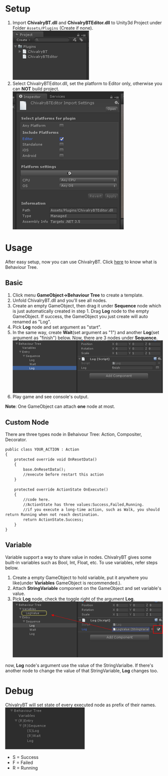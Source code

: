 # Setup

1. Import **ChivalryBT.dll** and **ChivalryBTEditor.dll** to Unity3d Project under Folder `Assets/Plugins` (Create if none).  
    ![Figure1](https://github.com/teddyzhang29/ChivalryBT/blob/master/Images/setup1.png)
2. Select ChivalryBTEditor.dll, set the platform to Editor only, otherwise you can **NOT** build project.  
    ![Figure2](https://github.com/teddyzhang29/ChivalryBT/blob/master/Images/setup2.png)

# Usage

After easy setup, now you can use ChivalryBT. Click [here](https://en.wikipedia.org/wiki/Behavior_tree) to know what is Behaviour Tree.

## Basic
1. Click menu **GameObject->Behaviour Tree** to create a template.
2. Unfold ChivalryBT.dll and you'll see all nodes.
3. Create an empty GameObject, then drag it under **Sequence** node which is just automatically created in step 1. Drag **Log** node to the empty GameObject. If success, the GameObject you just create will auto renamed as "Log".
4. Pick **Log** node and set argument as "start".
5. In the same way, create **Wait**(set argument as "1") and another **Log**(set argument as "finish") below. Now, there are 3 nodes under **Sequence**.  
    ![Figure3](https://github.com/teddyzhang29/ChivalryBT/blob/master/Images/basicusage1.png)
6. Play game and see console's output.


**Note**: One GameObject can attach **one** node at most.

## Custom Node

There are three types node in Behaivour Tree: Action, Compositer, Decorator.


```
public class YOUR_ACTION : Action
{
    protected override void OnResetData()
    {
        base.OnResetData();
        //execute before restart this action
    }

    protected override ActionState OnExecute()
    {
        //code here.
        //ActionState has three values:Success,Failed,Running.
        //if you execute a long-time action, such as Walk, you should return Running when not reach destination.
        return ActionState.Success;
    }
}
```

## Variable

Variable support a way to share value in nodes. ChivalryBT gives some built-in variables such as Bool, Int, Float, etc. To use variables, refer steps below.

1. Create a empty GameObject to hold variable, put it anywhere you like(under **Variables** GameObject is recommended.).
2. Attach **StringVariable** component on the GameObject and set variable's value.
3. Pick **Log** node, check the toggle right of the argument **Log**.  
    ![Figure4](https://github.com/teddyzhang29/ChivalryBT/blob/master/Images/variable1.png)


now, **Log** node's argument use the value of the StringVarialbe. If there's another node to change the value of that StringVariable, **Log** changes too.

# Debug

ChivalryBT will set state of every executed node as prefix of their names.  
    ![Figure5](https://github.com/teddyzhang29/ChivalryBT/blob/master/Images/debug1.png)

* S = Success
* F = Failed
* R = Running